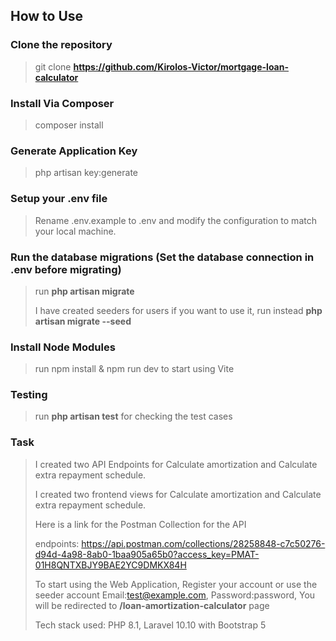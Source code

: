 ## How to Use

### Clone the repository

> git clone **https://github.com/Kirolos-Victor/mortgage-loan-calculator**

### Install Via Composer

> composer install

### Generate Application Key

> php artisan key:generate

### Setup your .env file

> Rename .env.example to .env and modify the configuration to match your local machine.

### Run the database migrations (Set the database connection in .env before migrating)

> run **php artisan migrate**
>
> I have created seeders for users if you want to use it, run instead **php artisan migrate --seed**

### Install Node Modules

> run npm install & npm run dev to start using Vite

### Testing

> run **php artisan test** for checking the test cases

### Task

> I created two API Endpoints for Calculate amortization and Calculate extra repayment schedule.
>
> I created two frontend views for Calculate amortization and Calculate extra repayment schedule.
>
> Here is a link for the Postman Collection for the API
> 
> endpoints: https://api.postman.com/collections/28258848-c7c50276-d94d-4a98-8ab0-1baa905a65b0?access_key=PMAT-01H8QNTXBJY9BAE2YC9DMKX84H
>
> To start using the Web Application, Register your account or use the seeder account Email:test@example.com, Password:password, You will be redirected to **/loan-amortization-calculator** page
> 
> Tech stack used: PHP 8.1, Laravel 10.10 with Bootstrap 5



